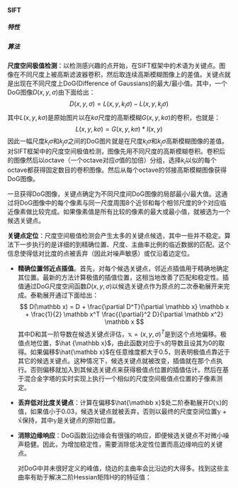 #### SIFT

##### 特性

##### 算法

**尺度空间极值检测**：以检测感兴趣的点开始，在SIFT框架中的术语为关键点。图像在不同尺度上被高斯滤波器卷积，然后取连续高斯模糊图像上的差值。关键点就是出现在不同尺度上DoG(Difference of Gaussians)的最大/最小值。其中，一个DoG图像$D(x,y,\sigma)$由下面给出：
$$
D(x,y,\sigma) = L(x,y,k_i\sigma) - L(x,y,k_j\sigma)
$$
其中$L(x,y,k\sigma)$是原始图片以在$k\sigma$尺度的高斯模糊$G(x,y,k\sigma)$的卷积，也就是：
$$
L(x,y,k\sigma) = G(x,y,k\sigma) * I(x,y)
$$
因此一幅尺度$k_i\sigma$和$k_j\sigma$之间的DoG图片就是在尺度$k_i\sigma$和$k_j\sigma$高斯模糊图像的差值。对SIFT框架中的尺度空间极值检测，图像先用不同尺度的高斯模糊卷积。卷积后的图像然后以octave（一个octave对应$\sigma$值的加倍）分组，选择$k_i$以似的每个octave都获得固定数目的卷积图像。然后从每个octave的邻接高斯模糊图像获得DoG图像。

一旦获得DoG图像，关键点确定为不同尺度间DoG图像的局部最小/最大值。这通过将DoG图像中的每个像素与同一尺度周围8个近邻和每个相邻尺度的9个对应临近像素做比较完成。如果像素值是所有比较的像素的最大或最小值，就被选为一个候选关键点。

**关键点定位**：尺度空间极值检测会产生太多的关键点候选，其中一些并不稳定。算法下一步执行的是详细的到精确位置、尺度、主曲率比例的临近数据的匹配。这个信息使得低对比度的点被丢弃（因此对噪声敏感）或仅沿着边定位。

- **精确位置邻近点插值**。首先，对每个候选关键点，邻近点插值用于精确地确定其位置。最新的方法计算极值的插值位置，这相当地改善了匹配和稳定性。插值通过DoG尺度空间函数$D(x,y,\sigma)$以候选关键点作为原点的二次泰勒展开来完成。泰勒展开通过下面给出：
  $$
  D(\mathbb x) = D + \frac{\partial D^T}{\partial \mathbb x} \mathbb x + \frac{1}{2} \mathbb x^T \frac{{\partial}^2 D}{\partial \mathbb x^2} \mathbb x
  $$
  其中D和其一阶导数在候选关键点评估，$\mathbb x=(x,y,\sigma)^T$是到这个点地偏移。极值点地位置，$\hat {\mathbb x}$，由此函数对应于$\mathbb x$的导数且设其为0的取得。如果偏移$\hat{\mathbb x}$在任意维度都大于0.5，则表明极值点靠近于其它的候选关键点。这种情况下，候选关键点就被改变，插值就在那个点执行。否则偏移就加入到其候选关键点来获得极值点位置的插值估计。然后在基于混合金字塔的实时实现上执行一个相似的尺度空间极值点位置的子像素测定。

- **丢弃低对比度关键点**：计算在偏移$\hat{\mathbb x}$处二阶泰勒展开$D(\mathbb x)$的值，如果值小于0.03，候选关键点就被丢弃，否则以最终的尺度空间位置$\mathbb{y+\hat{x}}$保持，其中$\mathbb y$是关键点的原始位置。

- **消除边缘响应**：DoG函数沿边缘会有很强的响应，即便候选关键点不对微小噪声稳健。因此，为增加稳定性，需要消除低决定性位置而高边缘响应的关键点。

  对DoG中并未很好定义的峰值，绕边的主曲率会比沿边的大得多。找到这些主曲率有助于解决二阶Hessian矩阵$\mathsf H$的的特征值：

